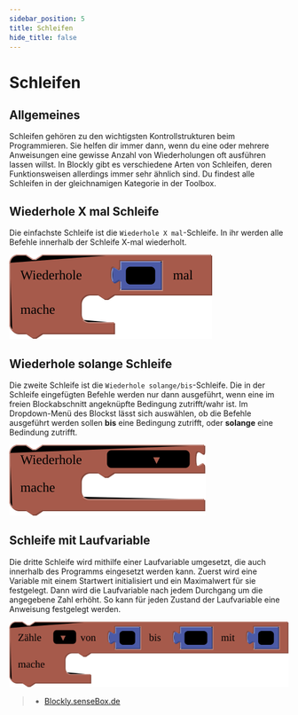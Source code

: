 ```yaml
---
sidebar_position: 5
title: Schleifen
hide_title: false
---
```


# Schleifen

## Allgemeines
Schleifen gehören zu den wichtigsten Kontrollstrukturen beim Programmieren. Sie helfen dir immer dann, wenn du eine oder mehrere Anweisungen eine gewisse Anzahl von Wiederholungen oft ausführen lassen willst. In Blockly gibt es verschiedene Arten von Schleifen, deren Funktionsweisen allerdings immer sehr ähnlich sind. Du findest alle Schleifen in der gleichnamigen Kategorie in der Toolbox.

## Wiederhole X mal Schleife
Die einfachste Schleife ist die `Wiederhole X mal`-Schleife. In ihr werden alle Befehle innerhalb der Schleife X-mal wiederholt.

![](../../static/img/blockly-bilder/schleifen/blockly-schleifen-1.svg) 

## Wiederhole solange Schleife
Die zweite  Schleife ist die `Wiederhole solange/bis`-Schleife. Die in der Schleife eingefügten Befehle werden nur dann ausgeführt, wenn eine im freien Blockabschnitt angeknüpfte Bedingung zutrifft/wahr ist. Im Dropdown-Menü des Blockst lässt sich auswählen, ob die Befehle ausgeführt werden sollen **bis** eine Bedingung zutrifft, oder **solange** eine Bedindung zutrifft.

![](../../static/img/blockly-bilder/schleifen/blockly-schleifen-2.svg) 

## Schleife mit Laufvariable
Die dritte Schleife wird mithilfe einer Laufvariable umgesetzt, die auch innerhalb des Programms eingesetzt werden kann. Zuerst wird eine Variable mit einem Startwert initialisiert und ein Maximalwert für sie festgelegt. Dann wird die Laufvariable nach jedem Durchgang um die angegebene Zahl erhöht. So kann für jeden Zustand der Laufvariable eine Anweisung festgelegt werden.

![](../../static/img/blockly-bilder/schleifen/blockly-schleifen-3.svg) 


> - [Blockly.senseBox.de](https://blockly.sensebox.de/)